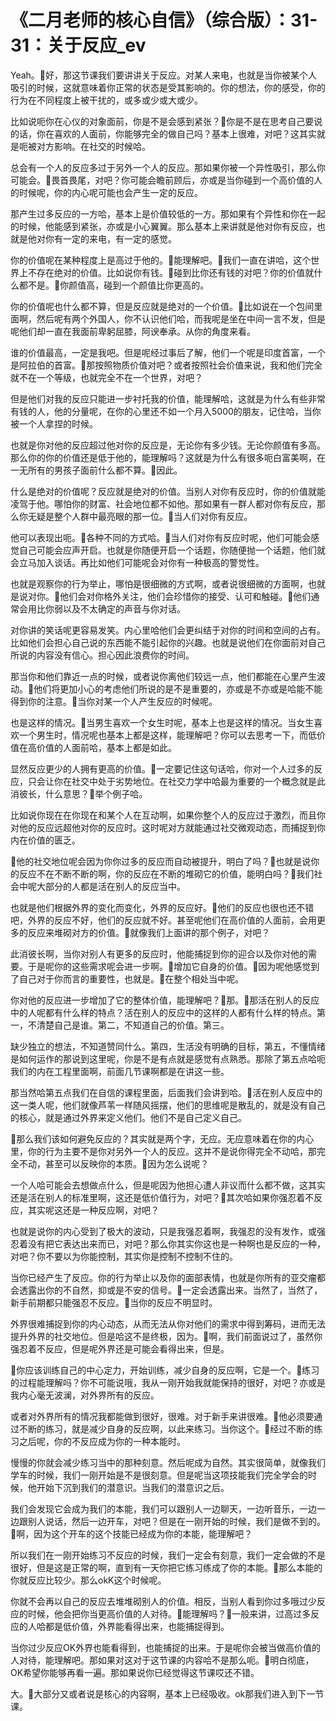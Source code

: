# 《二月老师的核心自信》（综合版）：31-31：关于反应_ev

Yeah。🎼好，那这节课我们要讲讲关于反应。对某人来电，也就是当你被某个人吸引的时候，这就意味着你正常的状态是受其影响的。你的想法，你的感受，你的行为在不同程度上被干扰的，或多或少或大或少。

比如说呃你在心仪的对象面前，你是不是会感到紧张？🎼你是不是在思考自己要说的话，你在喜欢的人面前，你能够完全的做自己吗？基本上很难，对吧？这其实就是呃被对方影响。在社交的时候哈。

总会有一个人的反应多过于另外一个人的反应。那如果你被一个异性吸引，那么你可能会。🎼畏首畏尾，对吧？你可能会瞻前顾后，亦或是当你碰到一个高价值的人的时候呢，你的内心呢可能也会产生一定的反应。

那产生过多反应的一方哈，基本上是价值较低的一方。那如果有个异性和你在一起的时候，他能感到紧张，亦或是小心翼翼。那么基本上来讲就是他对你有反应，也就是他对你有一定的来电，有一定的感觉。

你的价值呢在某种程度上是高过于他的。🎼能理解吧。🎼我们一直在讲哈，这个世界上不存在绝对的价值。比如说你有钱。🎼碰到比你还有钱的对吧？你的价值就什么都不是。🎼你颜值高，碰到一个颜值比你更高的。

你的价值呢也什么都不算，但是反应就是绝对的一个价值。🎼比如说在一个包间里面啊，然后呢有两个外国人，你不认识他们哈，而我呢是坐在中间一言不发，但是呢他们却一直在我面前卑躬屈膝，阿谀奉承。从你的角度来看。

谁的价值最高，一定是我吧。但是呢经过事后了解，他们一个呢是印度首富，一个是阿拉伯的首富。🎼那按照物质价值对吧？或者按照社会价值来说，我和他们完全就不在一个等级，也就完全不在一个世界，对吧？

但是他们对我的反应只能进一步衬托我的价值，能理解哈，这就是为什么有些非常有钱的人，他的分量呢，在你的心里还不如一个月入5000的朋友，记住哈，当你被一个人拿捏的时候。

也就是你对他的反应超过他对你的反应是，无论你有多少钱。无论你颜值有多高。那么你的你的价值还是低于他的，能理解吗？这就是为什么有很多呃白富美啊，在一无所有的男孩子面前什么都不算。🎼因此。

什么是绝对的价值呢？反应就是绝对的价值。当别人对你有反应时，你的价值就能凌驾于他。哪怕你的财富、社会地位都不如他。那如果有一群人都对你有反应，那么你无疑是整个人群中最亮眼的那一位。🎼当人们对你有反应。

他可以表现出呃。🎼各种不同的方式哈。🎼当人们对你有反应时呢，他们可能会感觉自己可能会应声开启。也就是你随便开启一个话题，你随便抛一个话题，他们就会立马加入谈话。再比如他们可能呢会对你有一种极高的警觉性。

也就是观察你的行为举止，哪怕是很细微的方式啊，或者说很细微的方面啊，也就是说对你。🎼他们会对你格外关注，他们会珍惜你的接受、认可和触碰。🎼他们通常会用比你弱以及不太确定的声音与你对话。

对你讲的笑话呢更容易发笑。内心里哈他们会更纠结于对你的时间和空间的占有。比如他们会担心自己说的东西能不能引起你的兴趣。也就是说他们在你面前对自己所说的内容没有信心。担心因此浪费你的时间。

那当你和他们靠近一点的时候，或者说你离他们较远一点，他们都能在心里产生波动。🎼他们将更加小心的考虑他们所说的是不是重要的，亦或是不亦或是哈能不能得到你的注意。🎼当你对某一个人产生反应的时候呢。

也是这样的情况。🎼当男生喜欢一个女生时呢，基本上也是这样的情况。当女生喜欢一个男生时，情况呢也基本上都是这样，能理解吧？你可以去思考一下，而低价值在高价值的人面前哈，基本上都是如此。

显然反应更少的人拥有更高的价值。🎼一定要记住这句话哈，你对一个人过多的反应，只会让你在社交中处于劣势地位。在社交力学中哈最为重要的一个概念就是此消彼长，什么意思？🎼举个例子哈。

比如说你现在在你现在和某个人在互动啊，如果你整个人的反应过于激烈，而且你对他的反应远超他对你的反应时。这时呢对方就能通过社交微观动态，而捕捉到你内在价值的匮乏。

🎼他的社交地位呢会因为你你过多的反应而自动被提升，明白了吗？🎼也就是说你的反应不在不断不断的啊，你的反应在不断的堆砌它的价值，能明白吗？🎼我们社会中呢大部分的人都是活在别人的反应当中。

也就是他们根据外界的变化而变化，外界的反应好。🎼他们的反应也很也还不错吧，外界的反应不好，他们的反应就不好。甚至呢他们在高价值的人面前，会用更多的反应来堆砌对方的价值。🎼就像我们上面讲的那个例子，对吧？

此消彼长啊，当你对别人有更多的反应时，他能捕捉到你的迎合以及你对他的需要。于是呢你的这些需求呢会进一步啊。🎼增加它自身的价值。🎼因为呢他感觉到了自己对于你而言的重要性，也就是。🎼在整个相处当中呢。

你对他的反应进一步增加了它的整体价值，能理解吧？🎼那。🎼那活在别人的反应中的人呢都有什么样的特点？活在别人的反应中的这样的人都有什么样的特点。第一，不清楚自己是谁。第二，不知道自己的价值。第三。

缺少独立的想法，不知道赞同什么。第四，生活没有明确的目标，第五，不懂情绪是如何运作的那说到这里呢，你是不是有点就是感觉有点熟悉。那除了第五点哈呃我们的内在工程里面啊，前面几节课啊都是在讲这一些。

那当然哈第五点我们在自信的课程里面，后面我们会讲到哈。🎼活在别人反应中的这一类人呢，他们就像芦苇一样随风摇摆，他们的思维呢是散乱的，就是没有自己的核心，就是通过外界来定义他们。他们不是自己定义自己。

🎼那么我们该如何避免反应的？其实就是两个字，无应。无应意味着在你的内心里，你的行为主要不是你对另外一个人的反应。这并不是说你得完全不动哈，那完全不动，甚至可以反映你的本质。🎼因为怎么说呢？

一个人哈可能会去想做点什么，但是呢因为他担心遭人非议而什么都不做，这其实还是活在别人的标准里啊，这还是低价值行为，对吧？🎼其次哈如果你强忍着不反应，其实呢这还是一种反应啊，对吧？

也就是说你的内心受到了极大的波动，只是我强忍着啊，我强忍的没有发作，或强忍着没有把它表达出来而已，对吧？那么你其实你这也是一种啊也是反应的一种，对吧？你不要以为你能控制，其实你是控制不控制不住的。

当你已经产生了反应。你的行为举止以及你的面部表情，也就是你所有的亚交瘤都会透露出你的不自然，抑或是不安的信号。🎼一定会透露出来。当然了，当然了，新手前期都只能强忍不反应。🎼当你的反应不明显时。

外界很难捕捉到你的内心动态，从而无法从你对他们的需求中得到筹码，进而无法提升外界的社交地位。但是哈这不是终极，因为。🎼啊，我们前面说过了，虽然你强忍着不反应，但是呢外界还是可能会看得出来，但是。

🎼你应该训练自己的中心定力，开始训练，减少自身的反应啊，它是一个。🎼练习的过程能理解吗？你不可能说哦，我从一刚开始我就能保持的很好，对吧？亦或是我内心毫无波澜，对外界所有的反应。

或者对外界所有的情况我都能做到很好，很难。对于新手来讲很难。🎼他必须要通过不断的练习，就是减少自身的反应啊，以此来练习。当你这个。🎼经过不断的练习之后呢，你的不反应成为你的一种本能时。

慢慢的你就会减少练习当中的那种刻意。然后呢成为自然。其实很简单，就像我们学车的时候，我们一刚开始是不是很刻意。但是呢当这项技能我们完全学会的时候，他开始下沉到我们的潜意识。当我们的潜意识之后。

我们会发现它会成为我们的本能，我们可以跟别人一边聊天，一边听音乐，一边一边跟别人说话，然后一边开车，对吧？但是在一刚开始的时候，我们是做不到的。🎼啊，因为这个开车的这个技能已经成为你的本能，能理解吧？

所以我们在一刚开始练习不反应的时候，我们一定会有刻意，我们一定会做的不是很好，但是这是正常的啊，直到有一天你把它练习练成了你的本能。🎼那么本能的你就反应比较少。那么okK这个时候呢。

你就不会再以自己的反应去堆堆砌别人的价值。相反，当别人看到你过多哦过少反应的时候，他会把你当更高价值的人对待。🎼能理解吗？🎼一般来讲，过高过多反应的人哈都是低价值，外界能看得出来，也能捕捉得到。

当你过少反应OK外界也能看得到，也能捕捉的出来。于是呢你会被当做高价值的人对待，能理解吧。那如果对这对于这节课的内容哈不是那么呃。🎼明白彻底，OK希望你能够再看一遍。那如果说你已经觉得这节课哎还不错。

大。🎼大部分又或者说是核心的内容啊，基本上已经吸收。ok那我们进入到下一节课。